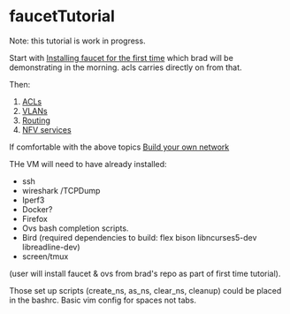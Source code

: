 # faucetTutorial

Note: this tutorial is work in progress.

Start with [Installing faucet for the first time](https://faucet.readthedocs.io/en/latest/tutorials.html)
which brad will be demonstrating in the morning. acls carries directly on from that.

Then:
1. [ACLs](ACLs.md)
2. [VLANs](vlan_tutorial.md)
3. [Routing](routing.md)
4. [NFV services](nfv-services-tutorial.md)


If comfortable with the above topics [Build your own network](byon.md)



THe VM will need to have already installed:
- ssh
- wireshark /TCPDump
- Iperf3
- Docker?
- Firefox
- Ovs bash completion scripts.
- Bird (required dependencies to build: flex bison libncurses5-dev libreadline-dev)
- screen/tmux

(user will install faucet & ovs from brad's repo as part of first time tutorial).

Those set up scripts (create_ns, as_ns, clear_ns, cleanup) could be placed in the bashrc.
Basic vim config for spaces not tabs.
